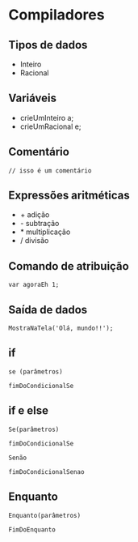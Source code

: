 # Compiladores

## Tipos de dados
* Inteiro 
* Racional

## Variáveis
* crieUmInteiro a;
* crieUmRacional e;

## Comentário
```
// isso é um comentário 
```
## Expressões aritméticas
* \+	adição
* \-	subtração
*	\* multiplicação
* /	divisão
## Comando de atribuição
```
var agoraEh 1;
```
## Saída de dados
```
MostraNaTela('Olá, mundo!!');
```

## if
```
se (parâmetros)

fimDoCondicionalSe
```

## if e else
```
Se(parâmetros)

fimDoCondicionalSe

Senão

fimDoCondicionalSenao

```
## Enquanto 

```
Enquanto(parâmetros)

FimDoEnquanto
```


